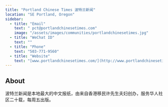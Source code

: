 ```yaml
---
title: "Portland Chinese Times 波特兰新闻"
location: "SE Portland, Oregon"
sidebar:
  - title: "Email"
    text: "	pct@portlandchinesetimes.com"
    image: "/assets/images/communities/portlandchinesetimes.jpg"
  - title: "WeChat ID"
    text: ""
  - title: "Phone"
    text: "503-771-9560"
  - title: "Website"
    text: "[www.portlandchinesetimes.com/](http://www.portlandchinesetimes.com/)"
---
```


## About

波特兰新闻是本地最大的中文报纸，由来自香港移民许先生夫妇创办，服务华人社区二十载，每周五出版。
